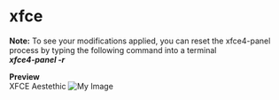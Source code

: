 # xfce

<b>Note:</b> To see your modifications applied, you can reset the xfce4-panel process by typing the following command into a terminal \
<i><b> xfce4-panel -r </b></i>

<b>Preview</b> \
XFCE Aestethic
![My Image](https://github.com/diws1/xfce/blob/main/screenshot/xfce%20aestethic.png)


